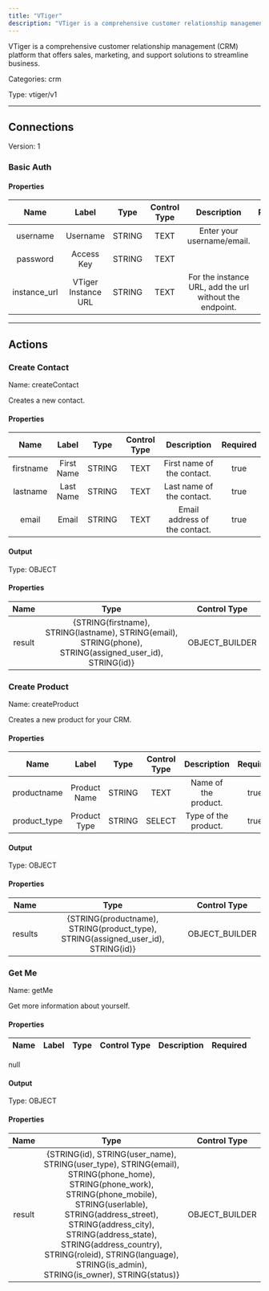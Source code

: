 ```yaml
---
title: "VTiger"
description: "VTiger is a comprehensive customer relationship management (CRM) platform that offers sales, marketing, and support solutions to streamline business."
---
```


VTiger is a comprehensive customer relationship management (CRM) platform that offers sales, marketing, and support solutions to streamline business.


Categories: crm


Type: vtiger/v1

<hr />



## Connections

Version: 1


### Basic Auth

#### Properties

|      Name       |      Label     |     Type     |     Control Type     |     Description     |     Required        |
|:--------------:|:--------------:|:------------:|:--------------------:|:-------------------:|:-------------------:|
| username | Username | STRING | TEXT  |  Enter your username/email.  |  true  |
| password | Access Key | STRING | TEXT  |  | true  |
| instance_url | VTiger Instance URL | STRING | TEXT  |  For the instance URL, add the url without the endpoint.  |  true  |





<hr />



## Actions


### Create Contact
Name: createContact

Creates a new contact.

#### Properties

|      Name       |      Label     |     Type     |     Control Type     |     Description     |     Required        |
|:--------------:|:--------------:|:------------:|:--------------------:|:-------------------:|:-------------------:|
| firstname | First Name | STRING | TEXT  |  First name of the contact.  |  true  |
| lastname | Last Name | STRING | TEXT  |  Last name of the contact.  |  true  |
| email | Email | STRING | TEXT  |  Email address of the contact.  |  true  |


#### Output



Type: OBJECT


#### Properties

|     Name     |     Type     |     Control Type     |
|:------------:|:------------:|:--------------------:|
| result | {STRING\(firstname), STRING\(lastname), STRING\(email), STRING\(phone), STRING\(assigned_user_id), STRING\(id)} | OBJECT_BUILDER  |






### Create Product
Name: createProduct

Creates a new product for your CRM.

#### Properties

|      Name       |      Label     |     Type     |     Control Type     |     Description     |     Required        |
|:--------------:|:--------------:|:------------:|:--------------------:|:-------------------:|:-------------------:|
| productname | Product Name | STRING | TEXT  |  Name of the product.  |  true  |
| product_type | Product Type | STRING | SELECT  |  Type of the product.  |  true  |


#### Output



Type: OBJECT


#### Properties

|     Name     |     Type     |     Control Type     |
|:------------:|:------------:|:--------------------:|
| results | {STRING\(productname), STRING\(product_type), STRING\(assigned_user_id), STRING\(id)} | OBJECT_BUILDER  |






### Get Me
Name: getMe

Get more information about yourself.

#### Properties

|      Name       |      Label     |     Type     |     Control Type     |     Description     |     Required        |
|:--------------:|:--------------:|:------------:|:--------------------:|:-------------------:|:-------------------:|
null


#### Output



Type: OBJECT


#### Properties

|     Name     |     Type     |     Control Type     |
|:------------:|:------------:|:--------------------:|
| result | {STRING\(id), STRING\(user_name), STRING\(user_type), STRING\(email), STRING\(phone_home), STRING\(phone_work), STRING\(phone_mobile), STRING\(userlable), STRING\(address_street), STRING\(address_city), STRING\(address_state), STRING\(address_country), STRING\(roleid), STRING\(language), STRING\(is_admin), STRING\(is_owner), STRING\(status)} | OBJECT_BUILDER  |








